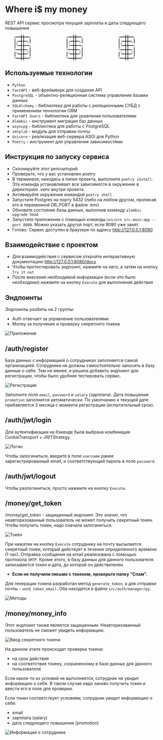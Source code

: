 # Where i$ my money
  

REST API сервис просмотра текущей зарплаты и даты следующего повышения

        ╭━━╋╋━━╮                ╭━━╋╋━━╮                ╭━━╋╋━━╮      
        ┃╭━╋╋━╮┃                ┃╭━╋╋━╮┃                ┃╭━╋╋━╮┃  
        ┃╰━╋╋━━╮                ┃╰━╋╋━━╮                ┃╰━╋╋━━╮  
        ╰━━╋╋━╮┃                ╰━━╋╋━╮┃                ╰━━╋╋━╮┃      
        ┃╰━╋╋━╯┃                ┃╰━╋╋━╯┃                ┃╰━╋╋━╯┃  
        ╰━━╋╋━━╯                ╰━━╋╋━━╯                ╰━━╋╋━━╯


## Используемые технологии
- `Python`
- `FastAPI` - веб-фреймворк для создания API
- `PostgreSQL` - объектно-реляционная система управления базами данных
- `SQLAlchemy` - библиотека для работы с реляционными СУБД с применением технологии ORM
- `FastAPI Users` -  библиотека для уравления пользователями
- `Alembic` - инструмент миграции баз данных
- `asyncpg` - библиотека для работы с PostgreSQL
- `smtplib` - модуль для отправки почты
- `Uvicorn` - реализация веб-сервера ASGI для Python
- `Poetry` - инструмент для управления зависимостями


## Инструкция по запуску сервиса

- Склонируйте этот репозиторий
- Проверьте, что у вас установлен poetry
- В терминале, находясь в папке проекта, выполните `poetry install`. Эта команда устанавливает все зависимости в окружение в директорию .venv внутри проекта.
- Активируйте окружение командой `poetry shell`
- Запустите Postgres на порту 5432 (либо на любом другом, прописав его в переменной DB_PORT в файле .env)
- Обновите состояние базы данных, выполнив команду `alembic upgrade head`
- Запустите приложение с помощью команды `uvicorn src.main:app --port 8080`. Можно указать другой порт, если 8080 уже занят.
- Готово. Сервис доступен в браузере по адресу http://127.0.0.1:8080

## Взаимодействие с проектом
- Для взаимодействия с сервисом откройте интерактивную документацию http://127.0.0.1:8080/docs
- Чтобы протестировать эндпоинт, нажмите на  него, а затем на кнопку `Try it out`
- После внесения необходимой информации (если это было необходимо) нажмите на кнопку `Execute` для выполнения действия

## Эндпоинты

Эндпоинты разбиты на 2 группы: 
- Auth отвечает за управление пользователями
- Money за получение и проверку секретного токена

![Приложение](/img/app.png "Приложение")
  

## /auth/register
База данных с информацией о сотрудниках заполняется самой организацией. Сотрудники не должны самостоятельно заносить в базу данные о себе. Тем не менее, я решила добавить эндпоинт для регистрации, чтобы было удобнее тестировать сервис.

![Регистрация](/img/registration.png "Регистрация")

Заполните поля `email`, `password` и `salary` (зарплата). Дата повышения `promotion` заполнится автоматически. По умолчанию к текущей дате прибавляется 3 месяца с момента регистрации (испытательный срок).

  

## /auth/jwt/login
Для аутентификации на бэкенде была выбрана комбинация CookieTransport + JWTStrategy.

![Логин](/img/login.png "Логин")

Чтобы залогиниться, введите в поле `username` ранее зарегистрированный email, и соответствующий пароль в поле `password`.

  

## /auth/jwt/logout
Чтобы разлогиниться, просто нажмите на кнопку `Execute`.
  


## /money/get_token

/money/get_token - защищенный эндпоинт. Это значит, что неавторизованный пользователь не может получить секретный токен. Чтобы получить токен, надо сначала залогиниться. 

![Токен](/img/token.png "Токен")

При нажатии на кнопку `Execute` сотруднику на почту высылается секретный токен, который действует в течение определенного времени (1 час). Отправка сообщения на email реализована с помощью протокола `SMTP`. Кроме этого, в базу данных для данного пользователя записывается токен и дата, до которой он действителен.

- **Если не получили письмо с токеном, проверьте папку "Спам".**

Для генерации токена разработан метод `generate_token`, а для отправки почты - `send_token_email`. Оба находятся в файле `src/auth/manager/py`.

![Методы](/img/methods.png "Методы")

  

## /money/money_info

Этот эндпоинт также является защищенным. Неавторизованный пользователь не сможет увидеть информацию.

![Ввод секретного токена](/img/money_info.png "Ввод секретного токена")

На данном этапе происходит проверка токена:
- на срок действия
- на соответствие токену, сохраненному в базе данных для данного пользователя

Если какое-то из условий не выполняется, сотрудник не увидит информацию о себе. В таком случае надо заново получить токен и ввести его в поле для проверки.

Если токен соответствует условиям, сотрудник увидит информацию о себе:
- email
- зарплата (salary)
- дата следующего повышения (promotion)

![Информация о сотруднике](/img/info.png "Информация о сотруднике")

  

